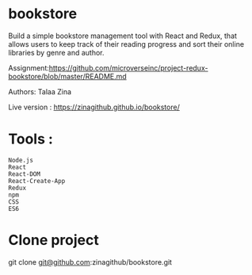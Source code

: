 # bookstore
 Build a simple bookstore management tool with React and Redux, that allows users to keep track of their reading progress and sort their online libraries by genre and author.

 
 Assignment:https://github.com/microverseinc/project-redux-bookstore/blob/master/README.md
 
 Authors: Talaa Zina 
 
 Live version : https://zinagithub.github.io/bookstore/

# Tools :

    Node.js
    React
    React-DOM
    React-Create-App
    Redux
    npm
    CSS
    ES6




# Clone project
   git clone git@github.com:zinagithub/bookstore.git
